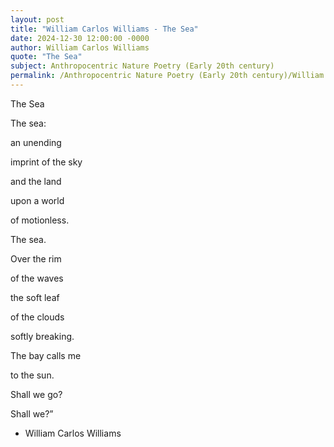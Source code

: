 ```yaml
---
layout: post
title: "William Carlos Williams - The Sea"
date: 2024-12-30 12:00:00 -0000
author: William Carlos Williams
quote: "The Sea"
subject: Anthropocentric Nature Poetry (Early 20th century)
permalink: /Anthropocentric Nature Poetry (Early 20th century)/William Carlos Williams/William Carlos Williams - The Sea
---
```


The Sea

The sea:

an unending

imprint of the sky

and the land

upon a world

of motionless.

The sea.

Over the rim

of the waves

the soft leaf

of the clouds

softly breaking.

The bay calls me

to the sun.

Shall we go?

Shall we?”

- William Carlos Williams
